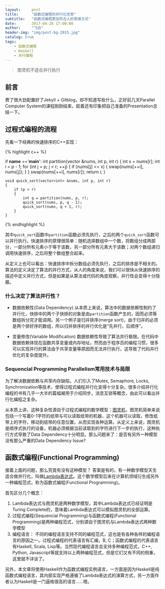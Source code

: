 ```yaml
---
layout:     post
title:      "函数式编程的并行化优势"
subtitle:   "函数式编程更加符合人的思维方式"
date:       2017-04-28 17:00:00
author:     "飞白"
header-img: "img/post-bg-2015.jpg"
catalog: true
tags:
    - 函数式编程
    - Haskell
    - 并行编程
---
```


> 图灵机不适合并行执行

## 前言

费了很大劲配置好了Jekyll + Gitblog，却不知道写些什么，正好前几天Parallel Computer System的课程刚刚结束，趁着还有印象把自己准备的Presentation总结一下。

## 过程式编程的流程

先看一下经典的快速排序的C++实现：

{% highlight c++ %}

if __name__ =='__main__':
	int partition(vector<int> &nums, int p, int r)
	{
		int x = nums[r];
		int i = p - 1;
		for (int j = p; j < r; ++j)
		{
			if (nums[j] <= x)
			{
				swap(nums[++i], nums[j]);
			}
		}
		swap(nums[++i], nums[r]);
		return i;
	}

    void quick_sort(vector<int> &nums, int p, int r)
	{
		if (p < r)
		{
			int q = partition(nums, p, r);
			quick_sort(nums, p, q - 1); 
			quick_sort(nums, q + 1, r);
		}
	}

{% endhighlight %}

其中`quick_sort`函数中`partition`函数必须先执行，之后的两个`quick_sort`函数可以并行执行。快速排序的原理很简单：随机选择数组中一个数，将数组分成两部分，一部分所有元素小于等于该数，另一部分所有元素大于该数；对两个数组递归调用快速排序，之后将整个数组整合起来。

从定义上也可以看出：快速排序中拆分数组必须先执行，之后的排序是不相关的。算法的定义决定了算法的并行方式，从人的角度来说，我们可以很快从快速排序的描述中定义并行方式，但是如果是从算法或代码的角度观察，并行性会变得十分隐蔽。

### 什么决定了算法并行性？
* 数据依赖性(Data Dependency)
从本质上来说，算法中的数据依赖性制约了并行化，快排中的两个子快排的对象是由`partition`函数产生的，因而必须等数组拆分完才能调用。另一个例子是归并排序(merge sort)，由于归并的必须是两个排好序的数组，所以归并排序的并行优化是“先并行，后顺序”。

* 变量修改(Variable Modification)
数据依赖性导致了算法并行极限。在代码中数据依赖体现在函数共享变量或内存地址，然而由于程序员的编程习惯，很多可以实现并行的算法由于共享变量等原因而无法并行执行，这导致了代码并行优化的复杂度提升。

### Sequencial Programming Parallelism常用技术与局限
为了解决数据依赖与共享内存缺陷，人们引入了Mutex, Semaphore, Locks, Synchronization等技术，使得过程式编程并行化变得十分复杂。很多介绍并行化编程的书有几乎一大半的篇幅被用于介绍同步，消息互锁等概念，由此可以看出并行化编程之复杂。

从本质上讲，这种复杂性源自于过程式编程的数学模型：[图灵机](https://en.wikipedia.org/wiki/Turing_machine)，图灵机简单来说包括一个写着0-1字符的纸带与可以读取纸带的机器，这个机器可以读取，修改纸带上的字符，移动到纸带的任意位置，从而实现各种运算。从定义上来说，图灵机是顺序式执行的设备，机器必须根据当前读取到的字符进行下一步的执行，这种执行方式导致了Data Dependency十分明显。那么问题来了：是否有另外一种模型没有那么严重的Data Dependency Issue?

## 函数式编程(Functional Programming)
接着上面的问题，那么究竟有没有这种模型？ 答案是有的，有一种数学模型天生适合做并行化，叫做[Lambda表达式](https://en.wikipedia.org/wiki/Lambda_calculus)。这个数学模型后来在计算机领域衍生成另外一种编程范式，称为函数式编程(Functional Programming)。

首先区分几个概念：
1. Lambda表达式与图灵机是两种数学模型，其中Lambda表达式已经证明是Turing Complete的，意味着Lambda表达式可以模拟图灵机的全部运算。
2. 过程式编程(Sequencial Programming)与函数式编程(Functional Programming)是两种编程范式，分别源自于图灵机与Lambda表达式两种数学模型
3. 编程语言： 不同的编程语言支持不同的编程范式，这也是有各种各样的编程语言的原因之一。过程式编程的代表语言有汇编，B, C；函数式编程的代表语言有Haskell, Scala, Lisp等。当然现代编程语言会支持多种编程范式，C++, Python, Javascript等就支持以上两种编程范式，但是它们又有不同的侧重，这里就不详谈了。

另外，本文章将使用Haskell作为函数式编程实例语言，一方面是因为Haskell是纯函数式编程语言，其内部实现严格遵循了Lambda表达式的演算方式，另一方面作者认为Haskell是一门逼格很高的语言......嗯。